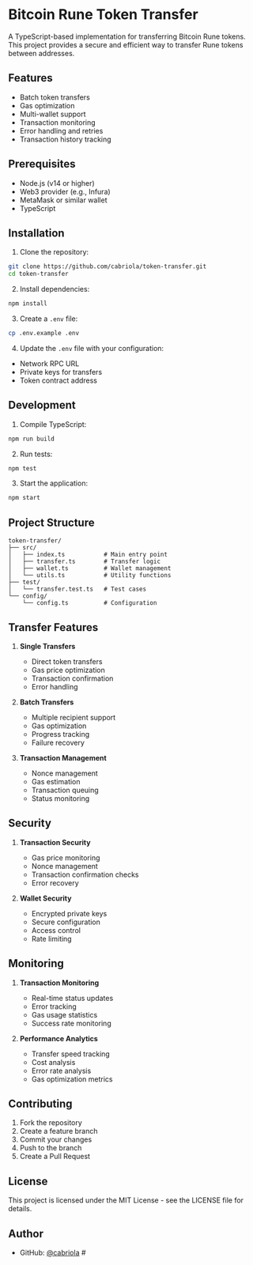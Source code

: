 # Bitcoin Rune Token Transfer

A TypeScript-based implementation for transferring Bitcoin Rune tokens. This project provides a secure and efficient way to transfer Rune tokens between addresses.

## Features

- Batch token transfers
- Gas optimization
- Multi-wallet support
- Transaction monitoring
- Error handling and retries
- Transaction history tracking

## Prerequisites

- Node.js (v14 or higher)
- Web3 provider (e.g., Infura)
- MetaMask or similar wallet
- TypeScript

## Installation

1. Clone the repository:
```bash
git clone https://github.com/cabriola/token-transfer.git
cd token-transfer
```

2. Install dependencies:
```bash
npm install
```

3. Create a `.env` file:
```bash
cp .env.example .env
```

4. Update the `.env` file with your configuration:
- Network RPC URL
- Private keys for transfers
- Token contract address

## Development

1. Compile TypeScript:
```bash
npm run build
```

2. Run tests:
```bash
npm test
```

3. Start the application:
```bash
npm start
```

## Project Structure

```
token-transfer/
├── src/
│   ├── index.ts           # Main entry point
│   ├── transfer.ts        # Transfer logic
│   ├── wallet.ts          # Wallet management
│   └── utils.ts           # Utility functions
├── test/
│   └── transfer.test.ts   # Test cases
└── config/
    └── config.ts          # Configuration
```

## Transfer Features

1. **Single Transfers**
   - Direct token transfers
   - Gas price optimization
   - Transaction confirmation
   - Error handling

2. **Batch Transfers**
   - Multiple recipient support
   - Gas optimization
   - Progress tracking
   - Failure recovery

3. **Transaction Management**
   - Nonce management
   - Gas estimation
   - Transaction queuing
   - Status monitoring

## Security

1. **Transaction Security**
   - Gas price monitoring
   - Nonce management
   - Transaction confirmation checks
   - Error recovery

2. **Wallet Security**
   - Encrypted private keys
   - Secure configuration
   - Access control
   - Rate limiting

## Monitoring

1. **Transaction Monitoring**
   - Real-time status updates
   - Error tracking
   - Gas usage statistics
   - Success rate monitoring

2. **Performance Analytics**
   - Transfer speed tracking
   - Cost analysis
   - Error rate analysis
   - Gas optimization metrics

## Contributing

1. Fork the repository
2. Create a feature branch
3. Commit your changes
4. Push to the branch
5. Create a Pull Request

## License

This project is licensed under the MIT License - see the LICENSE file for details.

## Author

- GitHub: [@cabriola](https://github.com/cabriola) #
